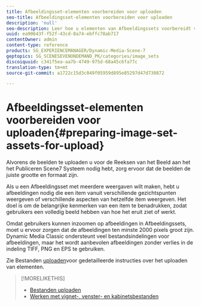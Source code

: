 ```yaml
---
title: Afbeeldingsset-elementen voorbereiden voor uploaden
seo-title: Afbeeldingsset-elementen voorbereiden voor uploaden
description: 'null'
seo-description: Leer hoe u elementen van Afbeeldingssets voorbereidt voor uploaden.
uuid: ea90643f-f52f-43cd-8a74-ebffc78ab717
contentOwner: admin
content-type: reference
products: SG_EXPERIENCEMANAGER/Dynamic-Media-Scene-7
geptopics: SG_SCENESEVENONDEMAND_PK/categories/image_sets
discoiquuid: c341f5ea-aa7b-4749-975d-68a45c6fa77c
translation-type: tm+mt
source-git-commit: a1722c15d3c049f05959d895e85297d47d730872

---
```



# Afbeeldingsset-elementen voorbereiden voor uploaden{#preparing-image-set-assets-for-upload}

Alvorens de beelden te uploaden u voor de Reeksen van het Beeld aan het het Publiceren Scene7 Systeem nodig hebt, zorg ervoor dat de beelden de juiste grootte en formaat zijn.

Als u een Afbeeldingsset met meerdere weergaven wilt maken, hebt u afbeeldingen nodig die een item vanuit verschillende gezichtspunten weergeven of verschillende aspecten van hetzelfde item weergeven. Het doel is om de belangrijke kenmerken van een item te benadrukken, zodat gebruikers een volledig beeld hebben van hoe het eruit ziet of werkt.

Omdat gebruikers kunnen inzoomen op afbeeldingen in Afbeeldingssets, moet u ervoor zorgen dat de afbeeldingen ten minste 2000 pixels groot zijn. Dynamic Media Classic ondersteunt veel bestandsindelingen voor afbeeldingen, maar het wordt aanbevolen afbeeldingen zonder verlies in de indeling TIFF, PNG en EPS te gebruiken.

Zie Bestanden [uploaden](uploading-files.md#uploading_files)voor gedetailleerde instructies over het uploaden van elementen.

>[!MORELIKETHIS]
>
>* [Bestanden uploaden](uploading-files.md#uploading_your_files)
>* [Werken met vignet-, venster- en kabinetsbestanden](vignette-window-covering-cabinet-files.md#working_with_vignette_window_covering_and_cabinet_files)

